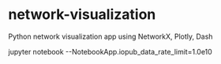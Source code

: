 # network-visualization
Python network visualization app using NetworkX, Plotly, Dash

jupyter notebook --NotebookApp.iopub_data_rate_limit=1.0e10
